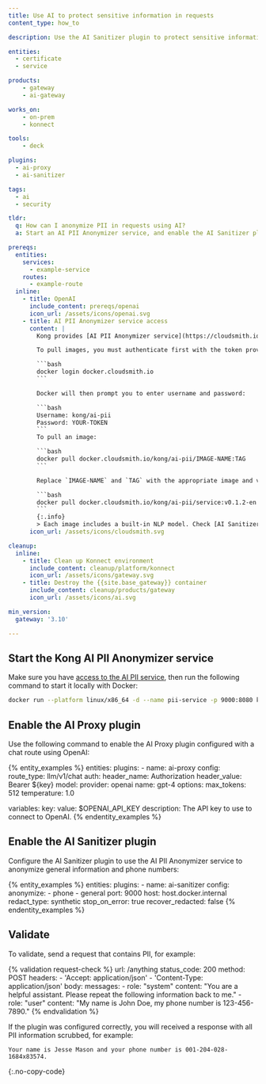 ```yaml
---
title: Use AI to protect sensitive information in requests
content_type: how_to

description: Use the AI Sanitizer plugin to protect sensitive information in requests.

entities:
  - certificate
  - service

products:
    - gateway
    - ai-gateway

works_on:
    - on-prem
    - konnect

tools:
    - deck

plugins:
  - ai-proxy
  - ai-sanitizer

tags:
  - ai
  - security

tldr:
  q: How can I anonymize PII in requests using AI?
  a: Start an AI PII Anonymizer service, and enable the AI Sanitizer plugin to use this service to anonymize the specified information.

prereqs:
  entities:
    services:
      - example-service
    routes:
      - example-route
  inline:
    - title: OpenAI
      include_content: prereqs/openai
      icon_url: /assets/icons/openai.svg
    - title: AI PII Anonymizer service access
      content: |
        Kong provides [AI PII Anonymizer service](https://cloudsmith.io/~kong/repos/ai-pii/packages/) Docker images in a private repository.These images are distributed via a private Cloudsmith registry. Contact [Kong Support](https://support.konghq.com/support/s/) to request access.

        To pull images, you must authenticate first with the token provided by the Support:

        ```bash
        docker login docker.cloudsmith.io
        ```

        Docker will then prompt you to enter username and password:

        ```bash
        Username: kong/ai-pii
        Password: YOUR-TOKEN
        ```
        To pull an image:

        ```bash
        docker pull docker.cloudsmith.io/kong/ai-pii/IMAGE-NAME:TAG
        ```

        Replace `IMAGE-NAME` and `TAG` with the appropriate image and version, such as:

        ```bash
        docker pull docker.cloudsmith.io/kong/ai-pii/service:v0.1.2-en
        ```
        {:.info}
        > Each image includes a built-in NLP model. Check [AI Sanitizer documentation](/plugins/ai-sanitizer/#ai-pii-anonymizer-service) for more details
      icon_url: /assets/icons/cloudsmith.svg

cleanup:
  inline:
    - title: Clean up Konnect environment
      include_content: cleanup/platform/konnect
      icon_url: /assets/icons/gateway.svg
    - title: Destroy the {{site.base_gateway}} container
      include_content: cleanup/products/gateway
      icon_url: /assets/icons/ai.svg

min_version:
  gateway: '3.10'

---
```


## Start the Kong AI PII Anonymizer service

Make sure you have [access to the  AI PII service](#ai-pii-anonymizer-service-access), then run the following command to start it locally with Docker:

```sh
docker run --platform linux/x86_64 -d --name pii-service -p 9000:8080 kong/ai-pii-service
```

## Enable the AI Proxy plugin

Use the following command to enable the AI Proxy plugin configured with a chat route using OpenAI:

{% entity_examples %}
entities:
  plugins:
    - name: ai-proxy
      config:
        route_type: llm/v1/chat
        auth:
          header_name: Authorization
          header_value: Bearer ${key}
        model:
          provider: openai
          name: gpt-4
          options:
            max_tokens: 512
            temperature: 1.0

variables:
  key:
    value: $OPENAI_API_KEY
    description: The API key to use to connect to OpenAI.
{% endentity_examples %}

## Enable the AI Sanitizer plugin

Configure the AI Sanitizer plugin to use the AI PII Anonymizer service to anonymize general information and phone numbers:

{% entity_examples %}
entities:
  plugins:
    - name: ai-sanitizer
      config:
        anonymize:
            - phone
            - general
        port: 9000
        host: host.docker.internal
        redact_type: synthetic
        stop_on_error: true
        recover_redacted: false
{% endentity_examples %}

## Validate

To validate, send a request that contains PII, for example:

{% validation request-check %}
url: /anything
status_code: 200
method: POST
headers:
    - 'Accept: application/json'
    - 'Content-Type: application/json'
body:
    messages:
        - role: "system"
          content: "You are a helpful assistant. Please repeat the following information back to me."
        - role: "user"
          content: "My name is John Doe, my phone number is 123-456-7890."
{% endvalidation %}

If the plugin was configured correctly, you will received a response with all PII information scrubbed, for example:

```
Your name is Jesse Mason and your phone number is 001-204-028-1684x83574.
```
{:.no-copy-code}